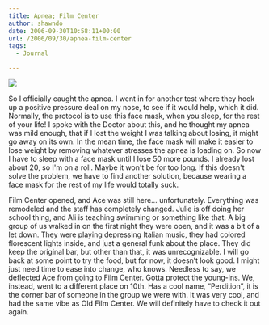 ```yaml
---
title: Apnea; Film Center
author: shawndo
date: 2006-09-30T10:58:11+00:00
url: /2006/09/30/apnea-film-center
tags:
  - Journal

---
```

![](/images/2006/09/20060929-3onthetown.jpg)

So I officially caught the apnea. I went in for another test where they hook up a positive pressure deal on my nose, to see if it would help, which it did. Normally, the protocol is to use this face mask, when you sleep, for the rest of your life! I spoke with the Doctor about this, and he thought my apnea was mild enough, that if I lost the weight I was talking about losing, it might go away on its own. In the mean time, the face mask will make it easier to lose weight by removing whatever stresses the apnea is loading on. So now I have to sleep with a face mask until I lose 50 more pounds. I already lost about 20, so I'm on a roll. Maybe it won't be for too long. If this doesn't solve the problem, we have to find another solution, because wearing a face mask for the rest of my life would totally suck.

Film Center opened, and Ace was still here… unfortunately. Everything was remodeled and the staff has completely changed. Julie is off doing her school thing, and Ali is teaching swimming or something like that. A big group of us walked in on the first night they were open, and it was a bit of a let down. They were playing depressing Italian music, they had colored florescent lights inside, and just a general funk about the place. They did keep the original bar, but other than that, it was unrecognizable. I will go back at some point to try the food, but for now, it doesn’t look good. I might just need time to ease into change, who knows. Needless to say, we deflected Ace from going to Film Center. Gotta protect the young-ins. We, instead, went to a different place on 10th. Has a cool name, “Perdition”, it is the corner bar of someone in the group we were with. It was very cool, and had the same vibe as Old Film Center. We will definitely have to check it out again.
